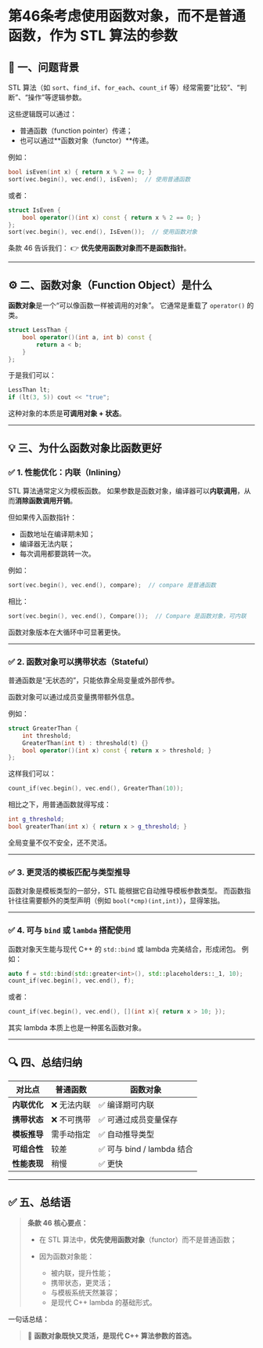 # 第46条考虑使用函数对象，而不是普通函数，作为 STL 算法的参数

## 🧩 一、问题背景

STL 算法（如 `sort`、`find_if`、`for_each`、`count_if` 等）经常需要“比较”、“判断”、“操作”等逻辑参数。

这些逻辑既可以通过：

* 普通函数（function pointer）传递；
* 也可以通过**函数对象（functor）**传递。

例如：

```cpp
bool isEven(int x) { return x % 2 == 0; }
sort(vec.begin(), vec.end(), isEven);  // 使用普通函数
```

或者：

```cpp
struct IsEven {
    bool operator()(int x) const { return x % 2 == 0; }
};
sort(vec.begin(), vec.end(), IsEven());  // 使用函数对象
```

条款 46 告诉我们：
👉 **优先使用函数对象而不是函数指针**。

---

## ⚙️ 二、函数对象（Function Object）是什么

**函数对象**是一个“可以像函数一样被调用的对象”。
它通常是重载了 `operator()` 的类。

```cpp
struct LessThan {
    bool operator()(int a, int b) const {
        return a < b;
    }
};
```

于是我们可以：

```cpp
LessThan lt;
if (lt(3, 5)) cout << "true";
```

这种对象的本质是**可调用对象 + 状态**。

---

## 💡 三、为什么函数对象比函数更好

### ✅ 1. 性能优化：内联（Inlining）

STL 算法通常定义为模板函数。
如果参数是函数对象，编译器可以**内联调用**，从而**消除函数调用开销**。

但如果传入函数指针：

* 函数地址在编译期未知；
* 编译器无法内联；
* 每次调用都要跳转一次。

例如：

```cpp
sort(vec.begin(), vec.end(), compare);  // compare 是普通函数
```

相比：

```cpp
sort(vec.begin(), vec.end(), Compare());  // Compare 是函数对象，可内联
```

函数对象版本在大循环中可显著更快。

---

### ✅ 2. 函数对象可以携带状态（Stateful）

普通函数是“无状态的”，只能依靠全局变量或外部传参。

函数对象可以通过成员变量携带额外信息。

例如：

```cpp
struct GreaterThan {
    int threshold;
    GreaterThan(int t) : threshold(t) {}
    bool operator()(int x) const { return x > threshold; }
};
```

这样我们可以：

```cpp
count_if(vec.begin(), vec.end(), GreaterThan(10));
```

相比之下，用普通函数就得写成：

```cpp
int g_threshold;
bool greaterThan(int x) { return x > g_threshold; }
```

全局变量不仅不安全，还不灵活。

---

### ✅ 3. 更灵活的模板匹配与类型推导

函数对象是模板类型的一部分，STL 能根据它自动推导模板参数类型。
而函数指针往往需要额外的类型声明（例如 `bool(*cmp)(int,int)`），显得笨拙。

---

### ✅ 4. 可与 `bind` 或 `lambda` 搭配使用

函数对象天生能与现代 C++ 的 `std::bind` 或 lambda 完美结合，形成闭包。
例如：

```cpp
auto f = std::bind(std::greater<int>(), std::placeholders::_1, 10);
count_if(vec.begin(), vec.end(), f);
```

或者：

```cpp
count_if(vec.begin(), vec.end(), [](int x){ return x > 10; });
```

其实 lambda 本质上也是一种匿名函数对象。

---

## 🔍 四、总结归纳

| 对比点      | 普通函数   | 函数对象                  |
| -------- | ------ | --------------------- |
| **内联优化** | ❌ 无法内联 | ✅ 编译期可内联              |
| **携带状态** | ❌ 不可携带 | ✅ 可通过成员变量保存           |
| **模板推导** | 需手动指定  | ✅ 自动推导类型              |
| **可组合性** | 较差     | ✅ 可与 bind / lambda 结合 |
| **性能表现** | 稍慢     | ✅ 更快                  |

---

## ✅ 五、总结语

> **条款 46 核心要点：**
>
> * 在 STL 算法中，**优先使用函数对象**（functor）而不是普通函数；
> * 因为函数对象能：
>
>   * 被内联，提升性能；
>   * 携带状态，更灵活；
>   * 与模板系统天然兼容；
>   * 是现代 C++ lambda 的基础形式。

一句话总结：

> 💬 **函数对象既快又灵活，是现代 C++ 算法参数的首选。**
